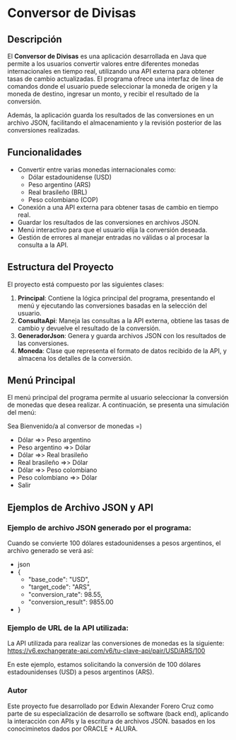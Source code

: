 # Conversor de Divisas

## Descripción
El **Conversor de Divisas** es una aplicación desarrollada en Java que permite a los usuarios convertir valores entre diferentes monedas internacionales en tiempo real, utilizando una API externa para obtener tasas de cambio actualizadas. El programa ofrece una interfaz de línea de comandos donde el usuario puede seleccionar la moneda de origen y la moneda de destino, ingresar un monto, y recibir el resultado de la conversión.

Además, la aplicación guarda los resultados de las conversiones en un archivo JSON, facilitando el almacenamiento y la revisión posterior de las conversiones realizadas.

## Funcionalidades
- Convertir entre varias monedas internacionales como:
  - Dólar estadounidense (USD)
  - Peso argentino (ARS)
  - Real brasileño (BRL)
  - Peso colombiano (COP)
- Conexión a una API externa para obtener tasas de cambio en tiempo real.
- Guardar los resultados de las conversiones en archivos JSON.
- Menú interactivo para que el usuario elija la conversión deseada.
- Gestión de errores al manejar entradas no válidas o al procesar la consulta a la API.

## Estructura del Proyecto
El proyecto está compuesto por las siguientes clases:
1. **Principal**: Contiene la lógica principal del programa, presentando el menú y ejecutando las conversiones basadas en la selección del usuario.
2. **ConsultaApi**: Maneja las consultas a la API externa, obtiene las tasas de cambio y devuelve el resultado de la conversión.
3. **GeneradorJson**: Genera y guarda archivos JSON con los resultados de las conversiones.
4. **Moneda**: Clase que representa el formato de datos recibido de la API, y almacena los detalles de la conversión.

## Menú Principal
El menú principal del programa permite al usuario seleccionar la conversión de monedas que desea realizar. A continuación, se presenta una simulación del menú:

Sea Bienvenido/a al conversor de monedas =)

- Dólar =>> Peso argentino
- Peso argentino =>> Dólar
- Dólar =>> Real brasileño
- Real brasileño =>> Dólar
- Dólar =>> Peso colombiano
- Peso colombiano =>> Dólar
- Salir

## Ejemplos de Archivo JSON y API

### Ejemplo de archivo JSON generado por el programa:
Cuando se convierte 100 dólares estadounidenses a pesos argentinos, el archivo generado se verá así:

- json
- {
  - "base_code": "USD",
  - "target_code": "ARS",
  - "conversion_rate": 98.55,
  - "conversion_result": 9855.00
- }

### Ejemplo de URL de la API utilizada:
La API utilizada para realizar las conversiones de monedas es la siguiente:
https://v6.exchangerate-api.com/v6/tu-clave-api/pair/USD/ARS/100

En este ejemplo, estamos solicitando la conversión de 100 dólares estadounidenses (USD) a pesos argentinos (ARS).

### Autor
Este proyecto fue desarrollado por Edwin Alexander Forero Cruz como parte de su especialización de desarrollo se software (back end), aplicando la interacción con APIs y la escritura de archivos JSON. basados en los conociminetos dados por ORACLE + ALURA. 
